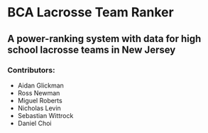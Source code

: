 # BCA Lacrosse Team Ranker

## A power-ranking system with data for high school lacrosse teams in New Jersey

### Contributors:
* Aidan Glickman
* Ross Newman
* Miguel Roberts
* Nicholas Levin
* Sebastian Wittrock
* Daniel Choi
